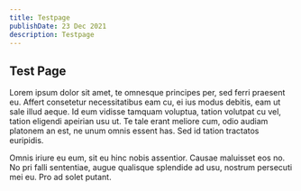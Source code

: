 ```yaml
---
title: Testpage
publishDate: 23 Dec 2021
description: Testpage
---
```


## Test Page

Lorem ipsum dolor sit amet, te omnesque principes per, sed ferri praesent eu. Affert consetetur necessitatibus eam cu, ei ius modus debitis, eam ut sale illud aeque. Id eum vidisse tamquam voluptua, tation volutpat cu vel, tation eligendi apeirian usu ut. Te tale erant meliore cum, odio audiam platonem an est, ne unum omnis essent has. Sed id tation tractatos euripidis.

Omnis iriure eu eum, sit eu hinc nobis assentior. Causae maluisset eos no. No pri falli sententiae, augue qualisque splendide ad usu, nostrum persecuti mei eu. Pro ad solet putant.
